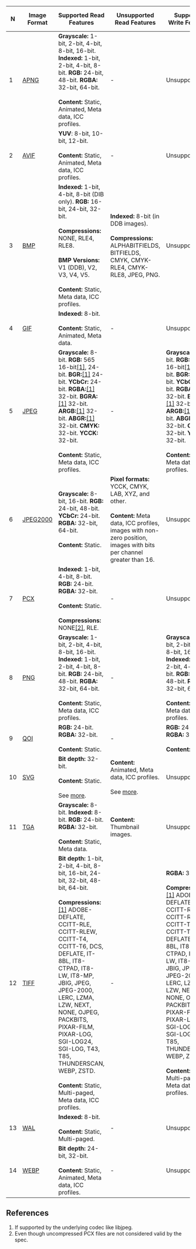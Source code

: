 | N  | Image Format                                                                 | Supported Read Features  | Unsupported Read Features | Supported Write Features | Unsupported Write Features | Dependencies |
| -- | ---------------------------------------------------------------------------- | ------------------------ | ------------------------- | ------------------------ | -------------------------- | ------------ |
| 1  | [APNG](https://wikipedia.org/wiki/APNG)                                      | **Grayscale:** 1-bit, 2-bit, 4-bit, 8-bit, 16-bit. **Indexed:** 1-bit, 2-bit, 4-bit, 8-bit. **RGB:** 24-bit, 48-bit. **RGBA:** 32-bit, 64-bit. <br/><br/>**Content:** Static, Animated, Meta data, ICC profiles. | - | Unsupported | - | libpng+APNG patch |
| 2  | [AVIF](https://wikipedia.org/wiki/AV1#AV1_Image_File_Format_(AVIF))          | **YUV**: 8-bit, 10-bit, 12-bit. <br/><br/>**Content:** Static, Animated, Meta data, ICC profiles. | - | Unsupported | - | libavif |
| 3  | [BMP](https://wikipedia.org/wiki/BMP_file_format)                            | **Indexed:** 1-bit, 4-bit, 8-bit (DIB only). **RGB:** 16-bit, 24-bit, 32-bit. <br/><br/>**Compressions:** NONE, RLE4, RLE8. <br/><br/>**BMP Versions:** V1 (DDB), V2, V3, V4, V5. <br/><br/>**Content:** Static, Meta data, ICC profiles. | **Indexed:** 8-bit (in DDB images). <br/><br/>**Compressions:** ALPHABITFIELDS, BITFIELDS, CMYK, CMYK-RLE4, CMYK-RLE8, JPEG, PNG. | Unsupported | - | - |
| 4  | [GIF](https://wikipedia.org/wiki/GIF)                                        | **Indexed:** 8-bit. <br/><br/>**Content:** Static, Animated, Meta data. | - | Unsupported | - | giflib |
| 5  | [JPEG](https://wikipedia.org/wiki/JPEG)                                      | **Grayscale:** 8-bit. **RGB:** 565 16-bit[[1]](#star-underlying), 24-bit. **BGR:**[[1]](#star-underlying) 24-bit. **YCbCr:** 24-bit. **RGBA:**[[1]](#star-underlying) 32-bit. **BGRA:**[[1]](#star-underlying) 32-bit. **ARGB:**[[1]](#star-underlying) 32-bit. **ABGR:**[[1]](#star-underlying) 32-bit. **CMYK:** 32-bit. **YCCK:** 32-bit. <br/><br/>**Content:** Static, Meta data, ICC profiles. | - | **Grayscale:** 8-bit. **RGB:** 565 16-bit[[1]](#star-underlying), 24-bit. **BGR:**[[1]](#star-underlying) 24-bit. **YCbCr:** 24-bit. **RGBA:**[[1]](#star-underlying) 32-bit. **BGRA:**[[1]](#star-underlying) 32-bit. **ARGB:**[[1]](#star-underlying) 32-bit. **ABGR:**[[1]](#star-underlying) 32-bit. **CMYK:** 32-bit. **YCCK:** 32-bit. <br/><br/>**Content:** Static, Meta data, ICC profiles. | - | libjpeg or libjpeg-turbo |
| 6  | [JPEG2000](https://wikipedia.org/wiki/JPEG_2000)                             | **Grayscale:** 8-bit, 16-bit. **RGB:** 24-bit, 48-bit. **YCbCr:** 24-bit. **RGBA:** 32-bit, 64-bit. <br/><br/>**Content:** Static. | **Pixel formats:** YCCK, CMYK, LAB, XYZ, and other. <br/><br/>**Content:** Meta data, ICC profiles, images with non-zero position, images with bits per channel greater than 16. | Unsupported | - | jasper |
| 7  | [PCX](https://wikipedia.org/wiki/PCX)                                        | **Indexed:** 1-bit, 4-bit, 8-bit. **RGB:** 24-bit. **RGBA:** 32-bit. <br/><br/>**Content:** Static. <br/><br/>**Compressions:** NONE[[2]](#star-pcx-rle), RLE. | - | Unsupported | - | - |
| 8  | [PNG](https://wikipedia.org/wiki/Portable_Network_Graphics)                  | **Grayscale:** 1-bit, 2-bit, 4-bit, 8-bit, 16-bit. **Indexed:** 1-bit, 2-bit, 4-bit, 8-bit. **RGB:** 24-bit, 48-bit. **RGBA:** 32-bit, 64-bit. <br/><br/>**Content:** Static, Meta data, ICC profiles. | - | **Grayscale:** 1-bit, 2-bit, 4-bit, 8-bit, 16-bit. **Indexed:** 1-bit, 2-bit, 4-bit, 8-bit. **RGB:** 24-bit, 48-bit. **RGBA:** 32-bit, 64-bit. <br/><br/>**Content:** Static, Meta data, ICC profiles. | - | libpng |
| 9  | [QOI](https://phoboslab.org/log/2021/11/qoi-fast-lossless-image-compression) | **RGB:** 24-bit. **RGBA:** 32-bit. <br/><br/>**Content:** Static. | - | **RGB:** 24-bit. **RGBA:** 32-bit. <br/><br/>**Content:** Static. | - | - |
| 10 | [SVG](https://wikipedia.org/wiki/Scalable_Vector_Graphics)                   | **Bit depth:** 32-bit. <br/><br/>**Content:** Static. <br/><br/>See [more](https://razrfalcon.github.io/resvg-test-suite/svg-support-table.html). | **Content:** Animated, Meta data, ICC profiles. <br/><br/>See [more](https://razrfalcon.github.io/resvg-test-suite/svg-support-table.html). | Unsupported | - | resvg |
| 11 | [TGA](https://wikipedia.org/wiki/Truevision_TGA)                             | **Grayscale:** 8-bit. **Indexed:** 8-bit. **RGB:** 24-bit. **RGBA:** 32-bit. <br/><br/>**Content:** Static, Meta data. | **Content:** Thumbnail images. | Unsupported | - | - |
| 12 | [TIFF](https://wikipedia.org/wiki/TIFF)                                      | **Bit depth:** 1-bit, 2-bit, 4-bit, 8-bit, 16-bit, 24-bit, 32-bit, 48-bit, 64-bit. <br/><br/>**Compressions:**[[1]](#star-underlying) ADOBE-DEFLATE, CCITT-RLE, CCITT-RLEW, CCITT-T4, CCITT-T6, DCS, DEFLATE, IT-8BL, IT8-CTPAD, IT8-LW, IT8-MP, JBIG, JPEG, JPEG-2000, LERC, LZMA, LZW, NEXT, NONE, OJPEG, PACKBITS, PIXAR-FILM, PIXAR-LOG, SGI-LOG24, SGI-LOG, T43, T85, THUNDERSCAN, WEBP, ZSTD. <br/><br/>**Content:** Static, Multi-paged, Meta data, ICC profiles. | - | **RGBA:** 32-bit. <br/><br/>**Compressions:**[[1]](#star-underlying) ADOBE-DEFLATE, CCITT-RLE, CCITT-RLEW, CCITT-T4, CCITT-T6, DCS, DEFLATE, IT-8BL, IT8-CTPAD, IT8-LW, IT8-MP, JBIG, JPEG, JPEG-2000, LERC, LZMA, LZW, NEXT, NONE, OJPEG, PACKBITS, PIXAR-FILM, PIXAR-LOG, SGI-LOG24, SGI-LOG, T43, T85, THUNDERSCAN, WEBP, ZSTD. <br/><br/>**Content:** Static, Multi-paged, Meta data, ICC profiles. | - | libtiff |
| 13 | [WAL](http://fileformats.archiveteam.org/wiki/Quake_2_Texture)               | **Indexed:** 8-bit. <br/><br/>**Content:** Static, Multi-paged. | - | Unsupported | - | - |
| 14 | [WEBP](https://wikipedia.org/wiki/WebP)                                      | **Bit depth:** 24-bit, 32-bit. <br/><br/>**Content:** Static, Animated, Meta data, ICC profiles. | - | Unsupported | - | libwebp |

## References

1. <a name="star-underlying"></a> If supported by the underlying codec like libjpeg.
1. <a name="star-pcx-rle"></a> Even though uncompressed PCX files are not considered valid by the spec.
